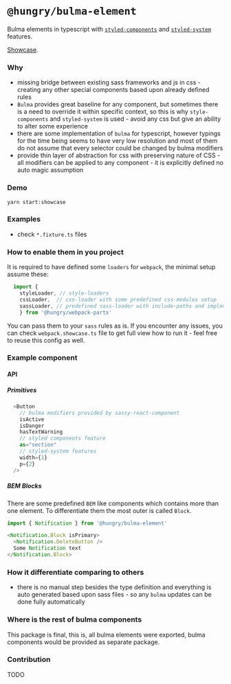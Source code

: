 `@hungry/bulma-element`
====

Bulma elements in typescript with [`styled-components`](https://github.com/styled-components/styled-components) and [`styled-system`](https://github.com/jxnblk/styled-system) features.

[Showcase](https://hungry-consulting.github.io/bulma-element/).

### Why
* missing bridge between existing sass frameworks and js in css - creating any other special components based upon already defined rules
* `Bulma` provides great baseline for any component, but sometimes there is a need to override it within specific context, so this is why `style-components` and `styled-system` is used - avoid any css but give an ability to alter some experience
* there are some implementation of `bulma` for typescript, however typings for the time being seems to have very low resolution and most of them do not assume that every selector could be changed by bulma modifiers 
* provide thin layer of abstraction for css with preserving nature of CSS - all modifiers can be applied to any component - it is explicitly defined no auto magic assumption

### Demo
`yarn start:showcase`

### Examples
- check `*.fixture.ts` files

### How to enable them in you project
It is required to have defined some `loaders` for `webpack`, the minimal setup assume these:
```ts
  import {
    styleLoader, // style-loaders
    cssLoader,  // css-loader with some predefined css-modules setup
    sassLoader, // predefined sass-loader with include-paths and implementation defined
    } from '@hungry/webpack-parts'
```
You can pass them to your `sass` rules as is.
If you encounter any issues, you can check `webpack.showcase.ts` file to get full view how to run it - feel free to reuse this config as well.

### Example component
#### API

##### Primitives
```ts
  <Button 
    // bulma modifiers provided by sassy-react-component
    isActive 
    isDanger 
    hasTextWarning 
    // styled components feature
    as="section"
    // styled-system features
    width={1}
    p={2}
  />
```

##### BEM Blocks
There are some predefined `BEM` like components which contains more than one element. To differentiate them the most outer is called `Block`.

```ts
import { Notification } from '@hungry/bulma-element'

<Notification.Block isPrimary>
  <Notification.DeleteButton />
  Some Notification text
</Notification.Block>
```

### How it differentiate comparing to others
* there is no manual step besides the type definition and everything is auto generated based upon sass files - so any `bulma` updates can be done fully automatically

### Where is the rest of bulma components
This package is final, this is, all bulma elements were exported, bulma components would be provided as separate package.

### Contribution
TODO